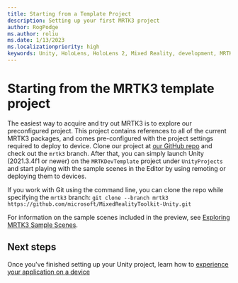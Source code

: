 ```yaml
---
title: Starting from a Template Project
description: Setting up your first MRTK3 project
author: RogPodge
ms.author: roliu
ms.date: 1/13/2023
ms.localizationpriority: high
keywords: Unity, HoloLens, HoloLens 2, Mixed Reality, development, MRTK3, initial setup, setup, Mixed Reality Toolkit, MRTK
---
```


# Starting from the MRTK3 template project

The easiest way to acquire and try out MRTK3 is to explore our preconfigured project. This project contains references to all of the current MRTK3 packages, and comes pre-configured with the project settings required to deploy to device. Clone our project at [our GitHub repo](https://github.com/microsoft/MixedRealityToolkit-Unity/tree/mrtk3) and check out the `mrtk3` branch. After that, you can simply launch Unity (2021.3.4f1 or newer) on the `MRTKDevTemplate` project under `UnityProjects` and start playing with the sample scenes in the Editor by using remoting or deploying them to devices.

If you work with Git using the command line, you can clone the repo while specifying the `mrtk3` branch: `git clone --branch mrtk3 https://github.com/microsoft/MixedRealityToolkit-Unity.git`

For information on the sample scenes included in the preview, see [Exploring MRTK3 Sample Scenes](../exploring-features/mrtk3-sample-scenes.md).

## Next steps

Once you've finished setting up your Unity project, learn how to [experience your application on a device](../overview.md)
